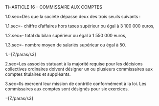 Ti=ARTICLE 16 – COMMISSAIRE AUX COMPTES 

1.0.sec=Dès que la société dépasse deux des trois seuils suivants :

1.1.sec=- chiffre d’affaires hors taxes supérieur ou égal à 3 100 000 euros,

1.2.sec=- total du bilan supérieur ou égal à 1 550 000 euros,

1.3.sec=- nombre moyen de salariés supérieur ou égal à 50.

1.=[Z/paras/s3]

2.sec=Les associés statuant à la majorité requise pour les décisions collectives ordinaires doivent désigner un ou plusieurs commissaires aux comptes titulaires et suppléants.

3.sec=Ils exercent leur mission de contrôle conformément à la loi. Les commissaires aux comptes sont désignés pour six exercices.  

=[Z/paras/s3]